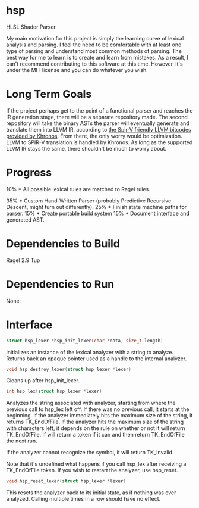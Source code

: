 # hsp
HLSL Shader Parser

My main motivation for this project is simply the learning curve of lexical analysis and parsing. I feel the need to be comfortable with at least one type of parsing and understand most common methods of parsing. The best way for me to learn is to create and learn from mistakes. As a result, I can't recommend contributing to this software at this time. However, it's under the MIT license and you can do whatever you wish. 

# Long Term Goals
If the project perhaps get to the point of a functional parser and reaches the IR generation stage, there will be a separate repository made. The second repository will take the binary ASTs the parser will eventually generate and translate them into LLVM IR, according to [the Spir-V friendly LLVM bitcodes provided by Khronos](https://github.com/KhronosGroup/SPIRV-LLVM/blob/khronos/spirv-3.6.1/docs/SPIRVRepresentationInLLVM.rst). From there, the only worry would be optimization. LLVM to SPIR-V translation is handled by Khronos. As long as the supported LLVM IR stays the same, there shouldn't be much to worry about. 

# Progress
10% * All possible lexical rules are matched to Ragel rules. 

35% * Custom Hand-Written Parser (probably Predictive Recursive Descent, might turn out differently). 
25% * Finish state machine paths for parser.
15% * Create portable build system
15% * Document interface and generated AST. 

# Dependencies to Build
Ragel 2.9
Tup

# Dependencies to Run
None

# Interface
```C
struct hsp_lexer *hsp_init_lexer(char *data, size_t length)
```
Initializes an instance of the lexical analyzer with a string to analyze. Returns back an opaque pointer used as a handle to the internal analyzer. 

```C
void hsp_destroy_lexer(struct hsp_lexer *lexer)
```
Cleans up after hsp_init_lexer.

```C
int hsp_lex(struct hsp_lexer *lexer)
```
Analyzes the string associated with analyzer, starting from where the previous call to hsp_lex left off. If there was no previous call, it starts at the beginning. If the analyzer immediately hits the maximum size of the string, it returns TK_EndOfFile. If the analyzer hits the maximum size of the string with characters left, it depends on the rule on whether or not it will return TK_EndOfFile. If will return a token if it can and then return TK_EndOfFile the next run. 

If the analyzer cannot recognize the symbol, it will return TK_Invalid. 

Note that it's undefined what happens if you call hsp_lex after receiving a TK_EndOfFile token. If you wish to restart the analyzer, use hsp_reset. 

```C
void hsp_reset_lexer(struct hsp_lexer *lexer)
```
This resets the analyzer back to its initial state, as if nothing was ever analyzed. Calling multiple times in a row should have no effect. 
